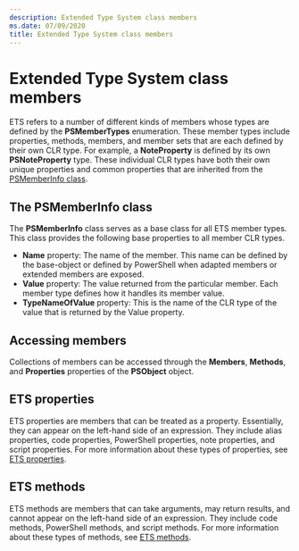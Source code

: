 ```yaml
---
description: Extended Type System class members
ms.date: 07/09/2020
title: Extended Type System class members
---
```

# Extended Type System class members

ETS refers to a number of different kinds of members whose types are defined by the
**PSMemberTypes** enumeration. These member types include properties, methods, members, and member
sets that are each defined by their own CLR type. For example, a **NoteProperty** is defined by its
own **PSNoteProperty** type. These individual CLR types have both their own unique properties and
common properties that are inherited from the
[PSMemberInfo class](/dotnet/api/system.management.automation.psmemberinfo).

## The PSMemberInfo class

The **PSMemberInfo** class serves as a base class for all ETS member types. This class provides the
following base properties to all member CLR types.

- **Name** property: The name of the member. This name can be defined by the base-object or defined
  by PowerShell when adapted members or extended members are exposed.
- **Value** property: The value returned from the particular member. Each member type defines how it
  handles its member value.
- **TypeNameOfValue** property: This is the name of the CLR type of the value that is returned by
  the Value property.

## Accessing members

Collections of members can be accessed through the **Members**, **Methods**, and **Properties**
properties of the **PSObject** object.

## ETS properties

ETS properties are members that can be treated as a property. Essentially, they can appear on the
left-hand side of an expression. They include alias properties, code properties, PowerShell
properties, note properties, and script properties. For more information about these types of
properties, see [ETS properties](properties.md).

## ETS methods

ETS methods are members that can take arguments, may return results, and cannot appear on the
left-hand side of an expression. They include code methods, PowerShell methods, and script methods.
For more information about these types of methods, see [ETS methods](methods.md).
